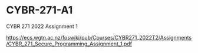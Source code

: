 # CYBR-271-A1
CYBR 271 2022 Assignment 1

https://ecs.wgtn.ac.nz/foswiki/pub/Courses/CYBR271_2022T2/Assignments/CYBR_271_Secure_Programming_Assignment_1.pdf
